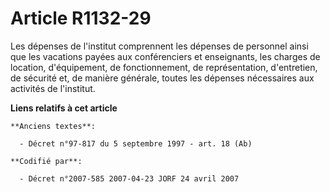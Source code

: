 # Article R1132-29

Les dépenses de l'institut comprennent les dépenses de personnel ainsi que les vacations payées aux conférenciers et
enseignants, les charges de location, d'équipement, de fonctionnement, de représentation, d'entretien, de sécurité et, de
manière générale, toutes les dépenses nécessaires aux activités de l'institut.

**Liens relatifs à cet article**

	**Anciens textes**:

	  - Décret n°97-817 du 5 septembre 1997 - art. 18 (Ab)

	**Codifié par**:

	  - Décret n°2007-585 2007-04-23 JORF 24 avril 2007
